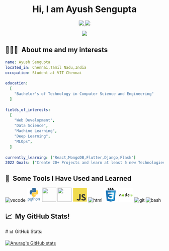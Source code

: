 
<h1 align="center">
  Hi, I am Ayush Sengupta
</h1>

<p align="center">
<a href="https://www.linkedin.com/in/ayushsengupta/">
  <img height="50" src="https://user-images.githubusercontent.com/46517096/166973395-19676cd8-f8ec-4abf-83ff-da8243505b82.png"/>
</a>
<a href="https://www.instagram.com/ayushsengpta/">
  <img height="50" src="https://user-images.githubusercontent.com/46517096/166974368-9798f39f-1f46-499c-b14e-81f0a3f83a06.png"/>
</a>
</p>

<p align="center">
  <img src= "https://i.giphy.com/media/q217GUnfKAmJlFcjBX/giphy.webp">
</p>
<h2> 👨🏻‍💻 &nbsp;About me and my interests</h2>


```yaml
name: Ayush Sengupta
located_in: Chennai,Tamil Nadu,India
occupation: Student at VIT Chennai

education:
  [
    "Bachelor's of Technology in Computer Science and Engineering"
  ]

fields_of_interests:
  [
    "Web Development",
    "Data Science",
    "Machine Learning",
    "Deep Learning",
    "MLOps",
  ]
  
currently_learning: ["React,MongoDB,Flutter,Django,Flask"]
2022 Goals: ["Create 20+ Projects and learn at least 5 new Technologies."]
```
  
<h2> 🚀 &nbsp;Some Tools I Have Used and Learned</h2>
<p align="left">
<img src="https://cdn.jsdelivr.net/gh/devicons/devicon/icons/vscode/vscode-original.svg" alt="vscode" width="45" height="45"/>
<img src="https://raw.githubusercontent.com/devicons/devicon/master/icons/python/python-original-wordmark.svg" alt="python" width="45" height="45" />
<img src="https://cdn.jsdelivr.net/gh/devicons/devicon/icons/cplusplus/cplusplus-original.svg" width="45" height="45"/>
<img src="https://www.vectorlogo.zone/logos/java/java-icon.svg" width="45" height="45"/>
<img src="https://raw.githubusercontent.com/devicons/devicon/master/icons/javascript/javascript-original.svg" alt="javascript" width="45" height="45" />
<img src="https://cdn.jsdelivr.net/gh/devicons/devicon/icons/html5/html5-original.svg" alt="html" width="45" height="45"/>
<img src="https://raw.githubusercontent.com/devicons/devicon/master/icons/css3/css3-original-wordmark.svg" alt="css3" width="45" height="45" />
<img src="https://raw.githubusercontent.com/devicons/devicon/master/icons/nodejs/nodejs-original-wordmark.svg" alt="nodejs" width="45" height="45" />
<img src="https://cdn.jsdelivr.net/gh/devicons/devicon/icons/git/git-original.svg" alt="git" width="45" height="45"/>
<img src="https://cdn.jsdelivr.net/gh/devicons/devicon/icons/bash/bash-original.svg" alt="bash" width="45" height="45"/>
</p>


<h2> 📈 &nbsp;My GitHub Stats!</h2>
# 📊 GitHub Stats:

[![Anurag's GitHub stats](https://github-readme-stats.vercel.app/api?username=Ayush56565)](https://github.com/anuraghazra/github-readme-stats)
  
